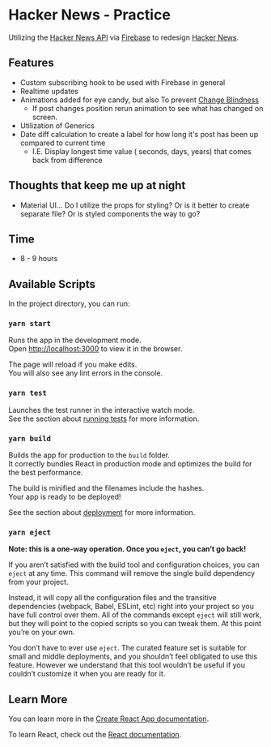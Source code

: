 # Hacker News - Practice

Utilizing the [Hacker News API](https://github.com/HackerNews/API) via [Firebase](https://firebase.google.com/) to redesign [Hacker News](https://news.ycombinator.com/news).

## Features

- Custom subscribing hook to be used with Firebase in general
- Realtime updates
- Animations added for eye candy, but also To prevent [Change Blindness](https://www.nngroup.com/articles/change-blindness-definition/#:~:text=Definition%3A%20Change%20blindness%20refers%20to,experiments%20performed%20in%20mid%201990s.)
  - If post changes position rerun animation to see what has changed on screen.
- Utilization of Generics
- Date diff calculation to create a label for how long it's post has been up compared to current time
  - I.E. Display longest time value ( seconds, days, years) that comes back from difference
 
## Thoughts that keep me up at night

- Material UI... Do I utilize the props for styling? Or is it better to create separate file? Or is styled components the way to go?

## Time

- 8 - 9 hours

## Available Scripts

In the project directory, you can run:

### `yarn start`

Runs the app in the development mode.\
Open [http://localhost:3000](http://localhost:3000) to view it in the browser.

The page will reload if you make edits.\
You will also see any lint errors in the console.

### `yarn test`

Launches the test runner in the interactive watch mode.\
See the section about [running tests](https://facebook.github.io/create-react-app/docs/running-tests) for more information.

### `yarn build`

Builds the app for production to the `build` folder.\
It correctly bundles React in production mode and optimizes the build for the best performance.

The build is minified and the filenames include the hashes.\
Your app is ready to be deployed!

See the section about [deployment](https://facebook.github.io/create-react-app/docs/deployment) for more information.

### `yarn eject`

**Note: this is a one-way operation. Once you `eject`, you can’t go back!**

If you aren’t satisfied with the build tool and configuration choices, you can `eject` at any time. This command will remove the single build dependency from your project.

Instead, it will copy all the configuration files and the transitive dependencies (webpack, Babel, ESLint, etc) right into your project so you have full control over them. All of the commands except `eject` will still work, but they will point to the copied scripts so you can tweak them. At this point you’re on your own.

You don’t have to ever use `eject`. The curated feature set is suitable for small and middle deployments, and you shouldn’t feel obligated to use this feature. However we understand that this tool wouldn’t be useful if you couldn’t customize it when you are ready for it.

## Learn More

You can learn more in the [Create React App documentation](https://facebook.github.io/create-react-app/docs/getting-started).

To learn React, check out the [React documentation](https://reactjs.org/).
